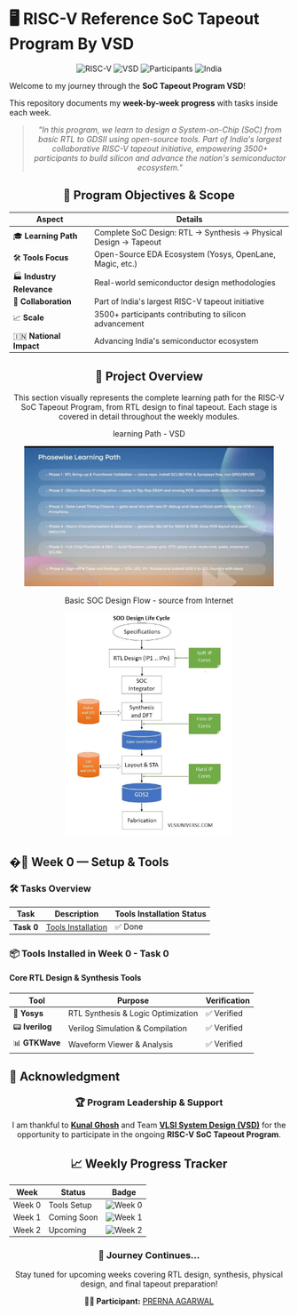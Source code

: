 # 🖥️ RISC-V Reference SoC Tapeout Program By VSD

<div align="center">

![RISC-V](https://img.shields.io/badge/RISC--V-SoC%20Tapeout-blue?style=for-the-badge&logo=riscv)
![VSD](https://img.shields.io/badge/VSD-Program-orange?style=for-the-badge)
![Participants](https://img.shields.io/badge/Participants-3500+-success?style=for-the-badge)
![India](https://img.shields.io/badge/Made%20in-India-saffron?style=for-the-badge&logo=data:image/svg+xml;base64,PHN2ZyB3aWR0aD0iMjQiIGhlaWdodD0iMjQiIHZpZXdCb3g9IjAgMCAyNCAyNCIgZmlsbD0ibm9uZSIgeG1sbnM9Imh0dHA6Ly93d3cudzMub3JnLzIwMDAvc3ZnIj4KPHJlY3Qgd2lkdGg9IjI0IiBoZWlnaHQ9IjgiIGZpbGw9IiNGRjk5MzMiLz4KPHJlY3QgeT0iOCIgd2lkdGg9IjI0IiBoZWlnaHQ9IjgiIGZpbGw9IiNGRkZGRkYiLz4KPHJlY3QgeT0iMTYiIHdpZHRoPSIyNCIgaGVpZ2h0PSI4IiBmaWxsPSIjMTM4ODA4Ii8+Cjwvc3ZnPgo=)

</div>

Welcome to my journey through the **SoC Tapeout Program VSD**!

This repository documents my **week-by-week progress** with tasks inside each week.

<div align="center">

> *"In this program, we learn to design a System-on-Chip (SoC) from basic RTL to GDSII using open-source tools. Part of India's largest collaborative RISC-V tapeout initiative, empowering 3500+ participants to build silicon and advance the nation's semiconductor ecosystem."*

</div>

<div align="center">

## 🎯 **Program Objectives & Scope**

| Aspect | Details |
|--------|---------|
| 🎓 **Learning Path** | Complete SoC Design: RTL → Synthesis → Physical Design → Tapeout |
| 🛠️ **Tools Focus** | Open-Source EDA Ecosystem (Yosys, OpenLane, Magic, etc.) |
| 🏭 **Industry Relevance** | Real-world semiconductor design methodologies |
| 🤝 **Collaboration** | Part of India's largest RISC-V tapeout initiative |
| 📈 **Scale** | 3500+ participants contributing to silicon advancement |
| 🇮🇳 **National Impact** | Advancing India's semiconductor ecosystem |

</div>

<div align= "center">

## 🎯 **Project Overview**

This section visually represents the complete learning path for the RISC-V SoC Tapeout Program, from RTL design to final tapeout. Each stage is covered in detail throughout the weekly modules.

learning Path - VSD 
<div align="center">
	<img src="https://github.com/Agarwalprerna/RISCV_TAPEOUT_VSD_PROGRAM/blob/main/Week0/assets/projectflow.jpg" alt="Learning Path" width="450"/>

</div>

 Basic SOC Design Flow - source from Internet
<div align="center">
	<img src="https://github.com/Agarwalprerna/RISCV_TAPEOUT_VSD_PROGRAM/blob/main/Week0/assets/SOC%20Life%20Cycle.jpg "alt="Learning Path" width="300"/>

</div>
  
</div>


## �📅 **Week 0 — Setup & Tools**


<!--
<details>
<summary><b>Foundation Week:</b> Environment Setup and Tool Installation</summary>

This week focuses on preparing the development environment with essential open-source EDA tools for the complete RTL-to-GDSII flow.

</details>
-->
### 🛠️ **Tasks Overview**


| Task | Description | Tools Installation Status |
|------|-------------|---------------------------|
| **Task 0** | [Tools Installation](https://github.com/Agarwalprerna/RISCV_TAPEOUT_VSD_PROGRAM/tree/main/Week0/assets) | ✅ Done |
### 📦 **Tools Installed in Week 0 - Task 0**

<div align="left">

#### **Core RTL Design & Synthesis Tools**
| Tool | Purpose | Verification |
|------|---------|--------------|
| 🧠 **Yosys** | RTL Synthesis & Logic Optimization | ✅ Verified |
| 📟 **Iverilog** | Verilog Simulation & Compilation | ✅ Verified |
| 📊 **GTKWave** | Waveform Viewer & Analysis | ✅ Verified |






## 🙏 **Acknowledgment**

<!-- Acknowledgment section for program leadership and support -->

<div align="center">

### 🏆 **Program Leadership & Support**

I am thankful to [**Kunal Ghosh**](https://github.com/kunalg123) and Team **[VLSI System Design (VSD)](https://vsdiat.vlsisystemdesign.com/)** for the opportunity to participate in the ongoing **RISC-V SoC Tapeout Program**.



## 📈 **Weekly Progress Tracker**

<!-- ![Week 0](https://img.shields.io/badge/Week%200-Tools%20Setup-success?style=flat-square) -->
<!-- ![Week 1](https://img.shields.io/badge/Week%201-Coming%20Soon-lightgrey?style=flat-square) -->
<!-- ![Week 2](https://img.shields.io/badge/Week%202-Upcoming-lightgrey?style=flat-square) -->
| Week   | Status         | Badge |
|--------|----------------|-------|
| Week 0 | Tools Setup    | ![Week 0](https://img.shields.io/badge/Week%200-Tools%20Setup-success?style=flat-square) |
| Week 1 | Coming Soon    | ![Week 1](https://img.shields.io/badge/Week%201-Coming%20Soon-lightgrey?style=flat-square) |
| Week 2 | Upcoming       | ![Week 2](https://img.shields.io/badge/Week%202-Upcoming-lightgrey?style=flat-square) |

### 🚀 **Journey Continues...**

Stay tuned for upcoming weeks covering RTL design, synthesis, physical design, and final tapeout preparation!

**👨‍💻 Participant:** [ PRERNA AGARWAL ](https://github.com/Agarwalprerna)
